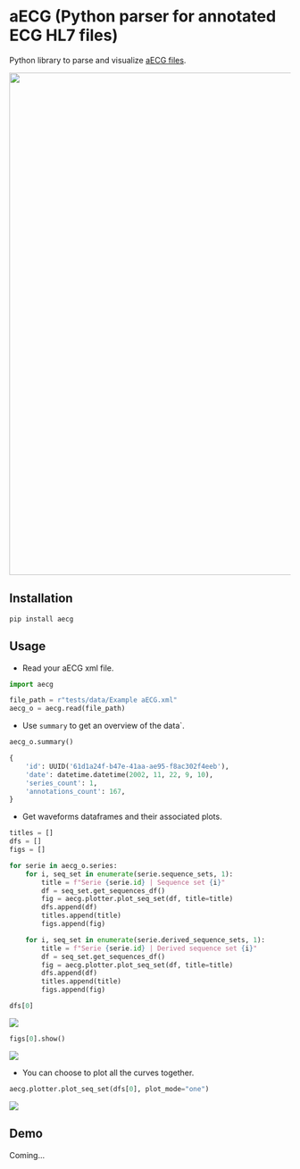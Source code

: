 # aECG (Python parser for annotated ECG HL7 files)

Python library to parse and visualize [aECG files](https://en.wikipedia.org/wiki/HL7_aECG).

<img src="res/aecg.png" width="900">

## Installation
```
pip install aecg
```

## Usage
- Read your aECG xml file.
```python
import aecg

file_path = r"tests/data/Example aECG.xml"
aecg_o = aecg.read(file_path)
```

- Use `summary` to get an overview of the data`. 
```python
aecg_o.summary()
```
```python
{
    'id': UUID('61d1a24f-b47e-41aa-ae95-f8ac302f4eeb'),
    'date': datetime.datetime(2002, 11, 22, 9, 10),
    'series_count': 1,
    'annotations_count': 167,
}
```

- Get waveforms dataframes and their associated plots.
```python
titles = []
dfs = []
figs = []

for serie in aecg_o.series:
    for i, seq_set in enumerate(serie.sequence_sets, 1):
        title = f"Serie {serie.id} | Sequence set {i}"
        df = seq_set.get_sequences_df()
        fig = aecg.plotter.plot_seq_set(df, title=title)
        dfs.append(df)
        titles.append(title)
        figs.append(fig)

    for i, seq_set in enumerate(serie.derived_sequence_sets, 1):
        title = f"Serie {serie.id} | Derived sequence set {i}"
        df = seq_set.get_sequences_df()
        fig = aecg.plotter.plot_seq_set(df, title=title)
        dfs.append(df)
        titles.append(title)
        figs.append(fig)
```

```python
dfs[0]
```
<img src="res/df_1.png">

```python
figs[0].show()
```

<img src="res/seq_plot_1.png">

- You can choose to plot all the curves together.

```python
aecg.plotter.plot_seq_set(dfs[0], plot_mode="one")
```

<img src="res/seq_plot_1_mode_one.png">

## Demo

Coming...
